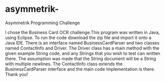 # asymmetrik-
Asymmetrik Programming Challenge 

I chose the Business Card OCR challenge.This program was written in Java, using Eclipse. To run the code download the zip file and import it onto a Java IDE. There is an interface named BusinessCardParser and two classes named ContactInfo and Driver. The Driver class has a main method with the given example String code, and any Strings that you wish to test can written there. The assumption was made that the String document will be a String with multiple newlines. The ContactInfo class extends the BusinessCardParser interface and the main code implementation is there. Thank you!
